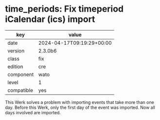 [//]: # (werk v2)
# time_periods: Fix timeperiod iCalendar (ics) import

key        | value
---------- | ---
date       | 2024-04-17T09:19:29+00:00
version    | 2.3.0b6
class      | fix
edition    | cre
component  | wato
level      | 1
compatible | yes

This Werk solves a problem with importing events that take more than
one day. Before this Werk, only the first day of the event was 
imported. Now all days involved are imported.
